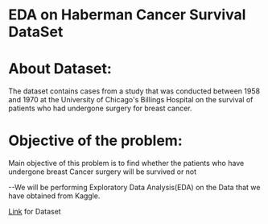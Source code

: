 EDA on Haberman Cancer Survival DataSet
=======================================

About Dataset:
=============
The dataset contains cases from a study that was conducted between 1958 and 1970 at the University of Chicago's Billings Hospital on the survival of patients who had undergone surgery for breast cancer.

Objective of the problem:
========================
Main objective of this problem is to find whether the patients who have undergone breast Cancer surgery will be survived or not

--We will be performing Exploratory Data Analysis(EDA) on the Data that we have obtained from Kaggle.

[Link](https://www.kaggle.com/datasets/gilsousa/habermans-survival-data-set) for Dataset
